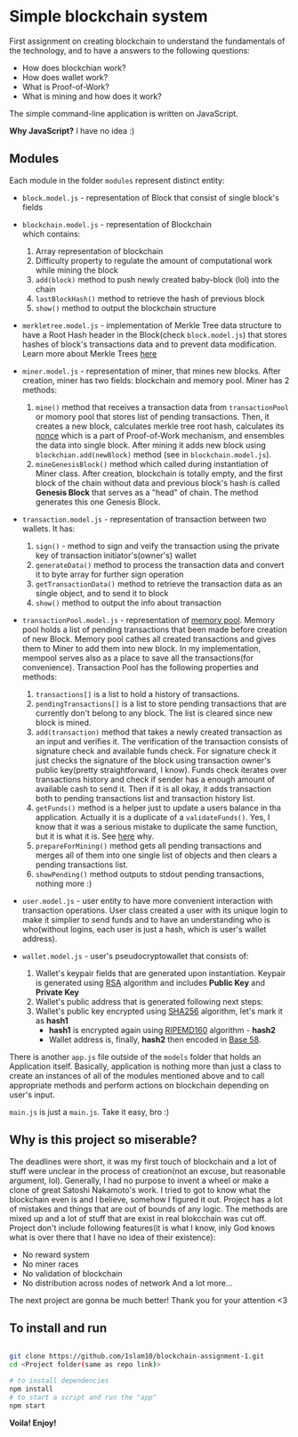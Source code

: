 # Simple blockchain system

First assignment on creating blockchain to understand the fundamentals of the technology, and to have a answers to the following questions:

- How does blockchian work?
- How does wallet work?
- What is Proof-of-Work?
- What is mining and how does it work?

The simple command-line application is written on JavaScript.

**Why JavaScript?**
I have no idea :)

## Modules

Each module in the folder `modules` represent distinct entity:

- `block.model.js` - representation of Block that consist of single block's fields

- `blockchain.model.js` - representation of Blockchain  
which contains:
  1. Array representation of blockchain
  2. Difficulty property to regulate the amount of computational work while mining the block
  3. `add(block)` method to push newly created baby-block (lol) into the chain
  4. `lastBlockHash()` method to retrieve the hash of previous block
  5. `show()` method to output the blockchain structure
- `merkletree.model.js` - implementation of Merkle Tree data structure to have a Root Hash header in the Block(check `block.model.js`) that stores hashes of block's transactions data and to prevent data modification. Learn more about Merkle Trees [here](https://en.wikipedia.org/wiki/Merkle_tree)

- `miner.model.js` - representation of miner, that mines new blocks. After creation, miner has two fields: blockchain and memory pool. Miner has 2 methods:
  1. `mine()` method that receives a transaction data from `transactionPool` or momory pool that stores list of pending transactions. Then, it creates a new block, calculates merkle tree root hash, calculates its [nonce](https://ru.wikipedia.org/wiki/Nonce) which is a part of Proof-of-Work mechanism, and ensembles the data into single block. After mining it adds new block using `blockchian.add(newBlock)` method (see in `blockchain.model.js`).
  2. `mineGenesisBlock()` method which called during instantiation of Miner class. After creation, blockchain is totally empty, and the first block of the chain without data and previous block's hash is called **Genesis Block** that serves as a "head" of chain. The method generates this one Genesis Block.

- `transaction.model.js` - representation of transaction between two wallets. It has:
  1. `sign()` - method to sign and veify the transaction using the private key of transaction initiator's(owner's) wallet
  2. `generateData()` method to process the transaction data and convert it to byte array for further sign operation
  3. `getTransactionData()` method to retrieve the transaction data as an single object, and to send it to block
  4. `show()` method to output the info about transaction

- `transactionPool.model.js` - representation of [memory pool](https://academy.binance.com/en/glossary/mempool). Memory pool holds a list of pending transactions that been made before creation of new Block. Memory pool cathes all created transactions and gives them to Miner to add them into new block. In my implementation, mempool serves also as a place to save all the transactions(for convenience). Transaction Pool has the following properties and methods:
  1. `transactions[]` is a list to hold a history of transactions.
  2. `pendingTransactions[]` is a list to store pending transactions that are currently don't belong to any block. The list is cleared since new block is mined.
  3. `add(transaction)` method that takes a newly created transaction as an input and verifies it. The verification of the transaction consists of signature check and available funds check. For signature check it just checks the signature of the block using transaction owner's public key(pretty straightforward, I know). Funds check iterates over transactions history and check if sender has a enough amount of available cash to send it. Then if it is all okay, it adds transaction both to pending transactions list and transaction history list.
  4. `getFunds()` method is a helper just to update a users balance in tha application. Actually it is a duplicate of a `validateFunds()`. Yes, I know that it was a serious mistake to duplicate the same function, but it is what it is. See [here](#why-this-project-is-so-misareble?) why.
  5. `prepareForMining()` method gets all pending transactions and merges all of them into one single list of objects and then clears a pending transactions list.
  6. `showPending()` method outputs to stdout pending transactions, nothing more :)

- `user.model.js` - user entity to have more convenient interaction with transaction operations. User class created a user with its unique login to make it simplier to send funds and to have an understanding who is who(without logins, each user is just a hash, which is user's wallet address).

- `wallet.model.js` - user's pseudocryptowallet that consists of:
  1. Wallet's keypair fields that are generated upon instantiation. Keypair is generated using [RSA](https://ru.wikipedia.org/wiki/RSA) algorithm and includes **Public Key** and **Private Key**
  2. Wallet's public address that is generated following next steps:
  3. Wallet's public key encrypted using [SHA256](https://ru.wikipedia.org/wiki/SHA-2#SHA-256) algorithm, let's mark it as **hash1**
     - **hash1** is encrypted again using [RIPEMD160](https://ru.wikipedia.org/wiki/RIPEMD-160) algorithm - **hash2**
     - Wallet address is, finally, **hash2** then encoded in [Base 58](https://ru.wikipedia.org/wiki/Base58).

There is another `app.js` file outside of the `models` folder that holds an Application itself. Basically, application is nothing more than just a class to create an instances of all of the modules mentioned above and to call appropriate methods and perform actions on blockchain depending on user's input.

`main.js` is just a `main.js`. Take it easy, bro :)

## Why is this project so miserable?

The deadlines were short, it was my first touch of blockchain and a lot of stuff were unclear in the process of creation(not an excuse, but reasonable argument, lol). 
Generally, I had no purpose to invent a wheel or make a clone of great Satoshi Nakamoto's work. I tried to got to know what the blockchain even is and I believe, somehow I figured it out. Project has a lot of mistakes and things that are out of bounds of any logic. The methods are mixed up and a lot of stuff that are exist in real blokcchain was cut off. Project don't include following features(it is what I know, inly God knows what is over there that I have no idea of their existence):

- No reward system
- No miner races
- No validation of blockchain
- No distribution across nodes of network
And a lot more...

The next project are gonna be much better!
Thank you for your attention <3

## To install and run

```bash

git clone https://github.com/1slam10/blockchain-assignment-1.git
cd <Project folder(same as repo link)>

# to install dependencies
npm install
# to start a script and run the "app"
npm start

```

**Voila! Enjoy!**
